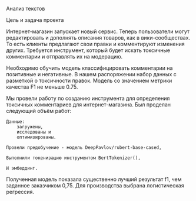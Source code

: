 Анализ текстов

Цель и задача проекта

Интернет-магазин запускает новый сервис. Теперь пользователи могут редактировать и дополнять описания товаров, как в вики-сообществах. То есть клиенты предлагают свои правки и комментируют изменения других. Требуется инструмент, который будет искать токсичные комментарии и отправлять их на модерацию.

Необходимо обучить модель классифицировать комментарии на позитивные и негативные. В нашем распоряжении набор данных с разметкой о токсичности правок. Модель со значением метрики качества F1 не меньше 0.75.



Мы провели работу по созданию инструмента для определения токсичных комментариев для интернет-магазина. Был проделан следующий объём работ:

    Данные:
        загружены,
        исследованы и
        оптимизированы.

    Провели предобучение - модель DeepPavlov/rubert-base-cased,

    Выполнили токенизацию инструментом BertTokenizer(),

    И эмбеддинг.

Полученная модель показала существенно лучший результат f1, чем заданное заказчиком 0,75. Для производства выбрана логистическая регрессия.

